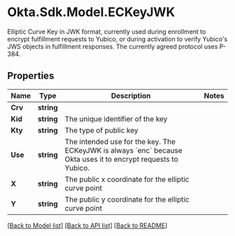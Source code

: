 # Okta.Sdk.Model.ECKeyJWK
Elliptic Curve Key in JWK format, currently used during enrollment to encrypt fulfillment requests to Yubico, or during activation to verify Yubico's JWS objects in fulfillment responses. The currently agreed protocol uses P-384.

## Properties

Name | Type | Description | Notes
------------ | ------------- | ------------- | -------------
**Crv** | **string** |  | 
**Kid** | **string** | The unique identifier of the key | 
**Kty** | **string** | The type of public key | 
**Use** | **string** | The intended use for the key. The ECKeyJWK is always &#x60;enc&#x60; because Okta uses it to encrypt requests to Yubico. | 
**X** | **string** | The public x coordinate for the elliptic curve point | 
**Y** | **string** | The public y coordinate for the elliptic curve point | 

[[Back to Model list]](../README.md#documentation-for-models) [[Back to API list]](../README.md#documentation-for-api-endpoints) [[Back to README]](../README.md)

